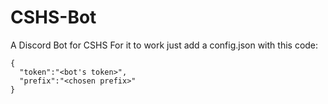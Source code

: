# CSHS-Bot
A Discord Bot for CSHS
For it to work just add a config.json with this code:
```
{
  "token":"<bot's token>",
  "prefix":"<chosen prefix>"
}
```
